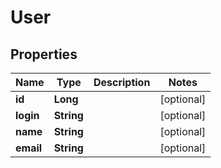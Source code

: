 

# User

## Properties

Name | Type | Description | Notes
------------ | ------------- | ------------- | -------------
**id** | **Long** |  |  [optional]
**login** | **String** |  |  [optional]
**name** | **String** |  |  [optional]
**email** | **String** |  |  [optional]




